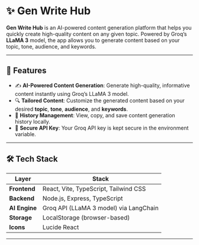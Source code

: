# ✨ Gen Write Hub

**Gen Write Hub** is an AI-powered content generation platform that helps you quickly create high-quality content on any given topic. Powered by Groq’s **LLaMA 3** model, the app allows you to generate content based on your topic, tone, audience, and keywords.

---

## 🚀 Features

- ✍️ **AI-Powered Content Generation**: Generate high-quality, informative content instantly using Groq’s LLaMA 3 model.
- 🔍 **Tailored Content**: Customize the generated content based on your desired **topic**, **tone**, **audience**, and **keywords**.
- 💾 **History Management**: View, copy, and save content generation history locally.
- 🔐 **Secure API Key**: Your Groq API key is kept secure in the environment variable.

---

## 🛠️ Tech Stack

| Layer       | Stack                                      |
|-------------|--------------------------------------------|
| **Frontend** | React, Vite, TypeScript, Tailwind CSS  |
| **Backend**  | Node.js, Express, TypeScript              |
| **AI Engine**| Groq API (LLaMA 3 model) via LangChain     |
| **Storage**  | LocalStorage (browser-based)              |
| **Icons**    | Lucide React                              |

---

